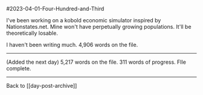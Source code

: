 #2023-04-01-Four-Hundred-and-Third

I've been working on a kobold economic simulator inspired by Nationstates.net.  Mine won't have perpetually growing populations.  It'll be theoretically losable.

I haven't been writing much.  4,906 words on the file.

---
(Added the next day)  5,217 words on the file.  311 words of progress.  FIle complete.

---
Back to [[day-post-archive]]